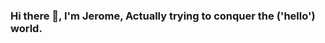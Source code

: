 ### Hi there 👋, I'm Jerome, Actually trying to conquer the ('hello') world.

<!--
**Jthuillier/Jthuillier** is a ✨ _special_ ✨ repository because its `README.md` (this file) appears on your GitHub profile.



- 🔭 I’m currently working on React.js, html&css, Illustrator&Photoshop.
- 🌱 I’m currently learning React.js, Node.js, Php symfony, Sass.
- 🤔 I’m looking for help.
- 💬 Ask me about my guitar fetishes.
- 📫 How to reach me: https://www.linkedin.com/in/j-thuillier/  / https://twitter.com/ThJer10
- ⚡ Fun fact: My favorite quote is : " There is more planes in the water than submarines in the sky ".
-->
